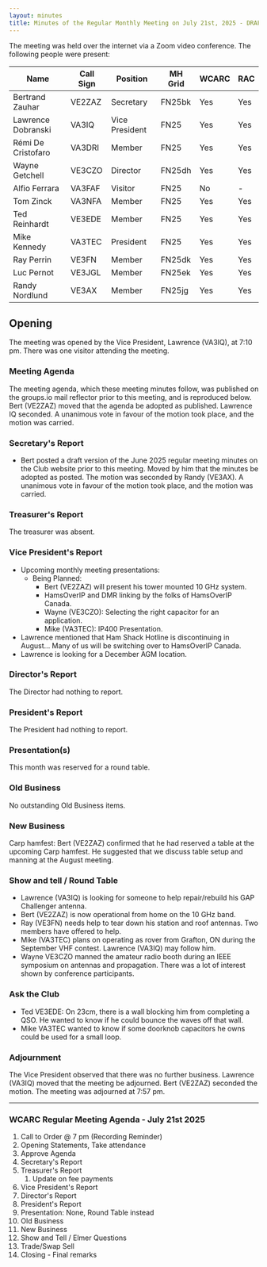 ```yaml
---
layout: minutes
title: Minutes of the Regular Monthly Meeting on July 21st, 2025 - DRAFT
---
```

The meeting was held over the internet via a Zoom video conference.
The following people were present:

| Name                | Call Sign | Position       | MH Grid | WCARC | RAC |
| ------------------- | --------- | -------------- | ------- | ----- | --- |
| Bertrand Zauhar     | VE2ZAZ    | Secretary      | FN25bk  | Yes   | Yes |
| Lawrence Dobranski  | VA3IQ     | Vice President | FN25    | Yes   | Yes |
| Rémi De Cristofaro  | VA3DRI    | Member         | FN25    | Yes   | Yes |
| Wayne Getchell      | VE3CZO    | Director       | FN25dh  | Yes   | Yes |
| Alfio Ferrara       | VA3FAF    | Visitor        | FN25    | No    |  -  |
| Tom Zinck           | VA3NFA    | Member         | FN25    | Yes   | Yes |
| Ted Reinhardt       | VE3EDE    | Member         | FN25    | Yes   | Yes |
| Mike Kennedy        | VA3TEC    | President      | FN25    | Yes   | Yes |
| Ray Perrin          | VE3FN     | Member         | FN25dk  | Yes   | Yes |
| Luc Pernot          | VE3JGL    | Member         | FN25ek  | Yes   | Yes |
| Randy Nordlund      | VE3AX     | Member         | FN25jg  | Yes   | Yes |

## Opening

The meeting was opened by the Vice President, Lawrence (VA3IQ), at 7:10 pm. There was one visitor attending the meeting.

### Meeting Agenda

The meeting agenda, which these meeting minutes follow, was published on the groups.io mail reflector prior to this meeting, and is reproduced below. Bert (VE2ZAZ) moved that the agenda be adopted as published. Lawrence IQ seconded. A unanimous vote in favour of the motion took place, and the motion was carried.

### Secretary's Report

- Bert posted a draft version of the June 2025 regular meeting minutes on the Club website prior to this meeting. Moved by him that the minutes be adopted as posted. The motion was seconded by Randy (VE3AX). A unanimous vote in favour of the motion took place, and the motion was carried.

### Treasurer's Report

The treasurer was absent.

### Vice President's Report

- Upcoming monthly meeting presentations:
   - Being Planned:
      - Bert (VE2ZAZ) will present his tower mounted 10 GHz system.
      - HamsOverIP and DMR linking by the folks of HamsOverIP Canada.
      - Wayne (VE3CZO): Selecting the right capacitor for an application.
      - Mike (VA3TEC): IP400 Presentation.
- Lawrence mentioned that Ham Shack Hotline is discontinuing in August... Many of us will be switching over to HamsOverIP Canada.
- Lawrence is looking for a December AGM location.

### Director's Report

The Director had nothing to report.

### President's Report

The President had nothing to report.

### Presentation(s)

This month was reserved for a round table.

### Old Business

No outstanding Old Business items.

### New Business

Carp hamfest: Bert (VE2ZAZ) confirmed that he had reserved a table at the upcoming Carp hamfest. He suggested that we discuss table setup and manning at the August meeting.

### Show and tell / Round Table

- Lawrence (VA3IQ) is looking for someone to help repair/rebuild his GAP Challenger antenna.
- Bert (VE2ZAZ) is now operational from home on the 10 GHz band.
- Ray (VE3FN) needs help to tear down his station and roof antennas. Two members have offered to help.
- Mike (VA3TEC) plans on operating as rover from Grafton, ON during the September VHF contest. Lawrence (VA3IQ) may follow him.
- Wayne VE3CZO manned the amateur radio booth during an IEEE symposium on antennas and propagation. There was a lot of interest shown by conference participants.

### Ask the Club

- Ted VE3EDE: On 23cm, there is a wall blocking him from completing a QSO. He wanted to know if he could bounce the waves off that wall.
- Mike VA3TEC wanted to know if some doorknob capacitors he owns could be used for a small loop.

### Adjournment

The Vice President observed that there was no further business. Lawrence (VA3IQ) moved that the meeting be adjourned. Bert (VE2ZAZ) seconded the motion. The meeting was adjourned at 7:57 pm.

---

### WCARC Regular Meeting Agenda - July 21st 2025

1. Call to Order @ 7 pm (Recording Reminder)
1. Opening Statements, Take attendance
1. Approve Agenda
1. Secretary's Report
1. Treasurer's Report
   1. Update on fee payments
1. Vice President's Report
1. Director's Report
1. President's Report
1. Presentation: None, Round Table instead
1. Old Business
1. New Business
1. Show and Tell / Elmer Questions
1. Trade/Swap Sell
1. Closing - Final remarks
